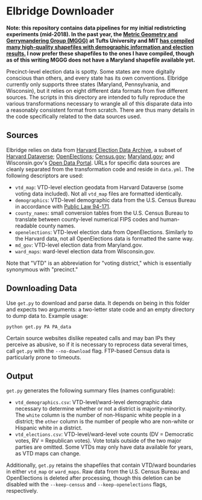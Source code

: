 # Elbridge Downloader

**Note: this repository contains data pipelines for my initial redistricting experiments (mid-2018). In the past year, the [Metric Geometry and Gerrymandering Group (MGGG)](https://mggg.org) at Tufts University and MIT [has compiled many high-quality shapefiles with demographic information and election results.](https://github.com/mggg-states) I now prefer these shapefiles to the ones I have compiled, though as of this writing MGGG does not have a Maryland shapefile available yet.**


Precinct-level election data is spotty. Some states are more digitally conscious than others, and every state has its own conventions. Elbridge currently only supports three states (Maryland, Pennsylvania, and Wisconsin), but it relies on eight different data formats from five different sources. The scripts in this directory are intended to fully reproduce the various transformations necessary to wrangle all of this disparate data into a reasonably consistent format from scratch. There are thus many details in the code specifically related to the data sources used.

## Sources
Elbridge relies on data from [Harvard Election Data Archive](https://projects.iq.harvard.edu/eda/data), a subset of [Harvard Dataverse](https://dataverse.harvard.edu/); [OpenElections](http://openelections.net/); [Census.gov](https://www.census.gov/); [Maryland.gov](https://elections.maryland.gov/); and Wisconsin.gov's [Open Data Portal](https://data-ltsb.opendata.arcgis.com/). URLs for specific data sources are cleanly separated from the transformation code and reside in `data.yml`. The following descriptors are used:
- `vtd_map`: VTD-level election geodata from Harvard Dataverse (some voting data included). Not all `vtd_map` files are formatted identically.
- `demographics`: VTD-level demographic data from the U.S. Census Bureau in accordance with [Public Law 94-171](https://www.census.gov/rdo/about_the_program/public_law_94-171_requirements.html).
- `county_names`: small conversion tables from the U.S. Census Bureau to translate between county-level numerical FIPS codes and human-readable county names.
- `openelections`: VTD-level election data from OpenElections. Similarly to the Harvard data, not all OpenElections data is formatted the same way.
- `md_gov`: VTD-level election data from Maryland.gov.
- `ward_maps`: ward-level election data from Wisconsin.gov.

Note that "VTD" is an abbreviation for "voting district," which is essentially synonymous with "precinct."

## Downloading Data
Use `get.py` to download and parse data. It depends on being in this folder and expects two arguments: a two-letter state code and an empty directory to dump data to. Example usage:

`python get.py PA PA_data`

 Certain source websites dislike repeated calls and may ban IPs they perceive as abusive, so if it is necessary to reprocess data several times, call `get.py` with the `--no-download` flag. FTP-based Census data is particularly prone to timeouts.

## Output
`get.py` generates the following summary files (names configurable):
- `vtd_demographics.csv`: VTD-level/ward-level demographic data necessary to determine whether or not a district is majority-minority. The `white` column is the number of non-Hispanic white people in a district; the `other` column is the number of people who are non-white or Hispanic white in a district.
- `vtd_elections.csv`: VTD-level/ward-level vote counts (DV = Democratic votes, RV = Republican votes). Vote totals outside of the two major parties are omitted. Some VTDs may only have data available for years, as VTD maps can change.

Additionally, `get.py` retains the shapefiles that contain VTD/ward boundaries in either `vtd_map` or `ward_maps`. Raw data from the U.S. Census Bureau and OpenElections is deleted after processing, though this deletion can be disabled with the `--keep-census` and `--keep-openelections` flags, respectively.
